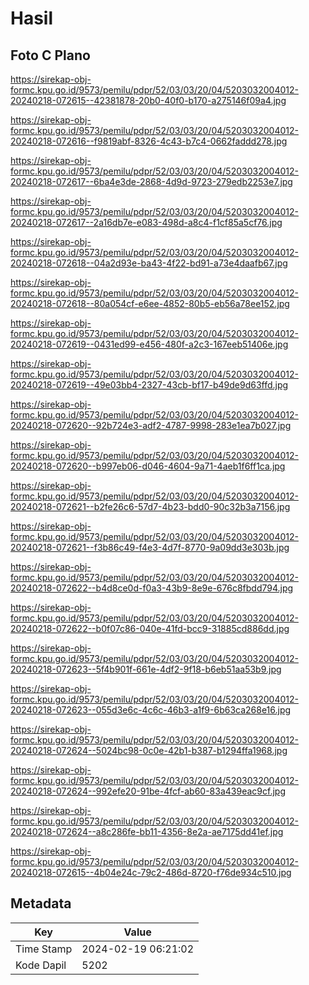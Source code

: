 # Hasil

## Foto C Plano

https://sirekap-obj-formc.kpu.go.id/9573/pemilu/pdpr/52/03/03/20/04/5203032004012-20240218-072615--42381878-20b0-40f0-b170-a275146f09a4.jpg

https://sirekap-obj-formc.kpu.go.id/9573/pemilu/pdpr/52/03/03/20/04/5203032004012-20240218-072616--f9819abf-8326-4c43-b7c4-0662faddd278.jpg

https://sirekap-obj-formc.kpu.go.id/9573/pemilu/pdpr/52/03/03/20/04/5203032004012-20240218-072617--6ba4e3de-2868-4d9d-9723-279edb2253e7.jpg

https://sirekap-obj-formc.kpu.go.id/9573/pemilu/pdpr/52/03/03/20/04/5203032004012-20240218-072617--2a16db7e-e083-498d-a8c4-f1cf85a5cf76.jpg

https://sirekap-obj-formc.kpu.go.id/9573/pemilu/pdpr/52/03/03/20/04/5203032004012-20240218-072618--04a2d93e-ba43-4f22-bd91-a73e4daafb67.jpg

https://sirekap-obj-formc.kpu.go.id/9573/pemilu/pdpr/52/03/03/20/04/5203032004012-20240218-072618--80a054cf-e6ee-4852-80b5-eb56a78ee152.jpg

https://sirekap-obj-formc.kpu.go.id/9573/pemilu/pdpr/52/03/03/20/04/5203032004012-20240218-072619--0431ed99-e456-480f-a2c3-167eeb51406e.jpg

https://sirekap-obj-formc.kpu.go.id/9573/pemilu/pdpr/52/03/03/20/04/5203032004012-20240218-072619--49e03bb4-2327-43cb-bf17-b49de9d63ffd.jpg

https://sirekap-obj-formc.kpu.go.id/9573/pemilu/pdpr/52/03/03/20/04/5203032004012-20240218-072620--92b724e3-adf2-4787-9998-283e1ea7b027.jpg

https://sirekap-obj-formc.kpu.go.id/9573/pemilu/pdpr/52/03/03/20/04/5203032004012-20240218-072620--b997eb06-d046-4604-9a71-4aeb1f6ff1ca.jpg

https://sirekap-obj-formc.kpu.go.id/9573/pemilu/pdpr/52/03/03/20/04/5203032004012-20240218-072621--b2fe26c6-57d7-4b23-bdd0-90c32b3a7156.jpg

https://sirekap-obj-formc.kpu.go.id/9573/pemilu/pdpr/52/03/03/20/04/5203032004012-20240218-072621--f3b86c49-f4e3-4d7f-8770-9a09dd3e303b.jpg

https://sirekap-obj-formc.kpu.go.id/9573/pemilu/pdpr/52/03/03/20/04/5203032004012-20240218-072622--b4d8ce0d-f0a3-43b9-8e9e-676c8fbdd794.jpg

https://sirekap-obj-formc.kpu.go.id/9573/pemilu/pdpr/52/03/03/20/04/5203032004012-20240218-072622--b0f07c86-040e-41fd-bcc9-31885cd886dd.jpg

https://sirekap-obj-formc.kpu.go.id/9573/pemilu/pdpr/52/03/03/20/04/5203032004012-20240218-072623--5f4b901f-661e-4df2-9f18-b6eb51aa53b9.jpg

https://sirekap-obj-formc.kpu.go.id/9573/pemilu/pdpr/52/03/03/20/04/5203032004012-20240218-072623--055d3e6c-4c6c-46b3-a1f9-6b63ca268e16.jpg

https://sirekap-obj-formc.kpu.go.id/9573/pemilu/pdpr/52/03/03/20/04/5203032004012-20240218-072624--5024bc98-0c0e-42b1-b387-b1294ffa1968.jpg

https://sirekap-obj-formc.kpu.go.id/9573/pemilu/pdpr/52/03/03/20/04/5203032004012-20240218-072624--992efe20-91be-4fcf-ab60-83a439eac9cf.jpg

https://sirekap-obj-formc.kpu.go.id/9573/pemilu/pdpr/52/03/03/20/04/5203032004012-20240218-072624--a8c286fe-bb11-4356-8e2a-ae7175dd41ef.jpg

https://sirekap-obj-formc.kpu.go.id/9573/pemilu/pdpr/52/03/03/20/04/5203032004012-20240218-072615--4b04e24c-79c2-486d-8720-f76de934c510.jpg


## Metadata

| Key        | Value               |
| ---------- | ------------------- |
| Time Stamp | 2024-02-19 06:21:02 |
| Kode Dapil | 5202                |



